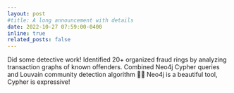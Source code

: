 ```yaml
---
layout: post
#title: A long announcement with details
date: 2022-10-27 07:59:00-0400
inline: true
related_posts: false
---
```


Did some detective work! Identified 20+ organized fraud rings by analyzing transaction graphs of known offenders. Combined Neo4j Cypher queries and Louvain community detection algorithm 🕵🏼 Neo4j is a beautiful tool, Cypher is expressive!